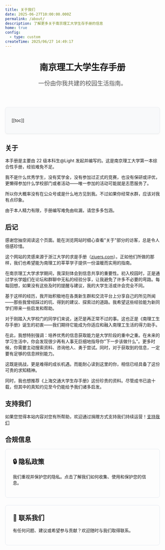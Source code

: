 ```yaml
---
title: 关于我们
date: 2025-06-27T10:00:00.000Z
permalink: /about/
description: 了解更多关于南京理工大学生存手册的信息
home: true
config:
  - type: custom
createTime: 2025/06/27 14:49:17
---
```

<div style="text-align: center; margin-top: 2rem; margin-bottom: 4rem;">
  <h1>南京理工大学生存手册</h1>
  <p style="font-size: 1.2rem; color: #555;">一份由你我共建的校园生活指南。</p>
</div>



<div class="toc-container" style="
  background-color: #f8f9fa;
  border: 1px solid #e9ecef;
  border-radius: 8px;
  padding: 20px;
  margin: 20px 0;
  box-shadow: 0 2px 4px rgba(0,0,0,0.05);
">

[[toc]]

</div>

<style>
.toc-container {
  max-width: 800px;
  margin-left: auto;
  margin-right: auto;
}

.toc-container .table-of-contents {
  font-size: 0.95rem;
  line-height: 1.6;
}

.toc-container .table-of-contents ul {
  padding-left: 1.2em;
}

.toc-container .table-of-contents a {
  color: #2c3e50;
  text-decoration: none;
  transition: color 0.2s;
}

.toc-container .table-of-contents a:hover {
  color:hsl(186, 42.10%, 42.00%);
}
</style>



## 关于

本手册是主要由 22 级本科生@Light 发起并编写的。这是南京理工大学第一本综合性手册，经验难免不足。

我不是什么优秀学生，没有奖学金，没有参加过正式的竞赛，也没有保研或评优，更懒得参加什么学校部门或者活动——唯一参加的活动可能就是志愿服务了。

所以你大概率没有在公众号或是什么地方见到我。不过如果你经常水群，应该对我有点印象。

由于本人精力有限，手册编写难免由纰漏，请您多多包涵。


## 后记

感谢您抽空阅读这个页面。能在浏览网站时细心查看"关于"部分的访客，总是令人倍感珍惜。

这个网站的灵感来源于浙江大学的求是手册（<a href="https://zjuers.com/welcome/postscript/" target="_blank">zjuers.com</a>）。正如他们所做的那样，我们也希望能为南理工的莘莘学子提供一份温暖而实用的指南。

在南京理工大学求学期间，我深刻体会到信息共享的重要性。初入校园时，正是通过学长学姐们在论坛和群聊中无私的经验分享，让我避免了许多不必要的弯路。每每回想，如果没有这些及时的提醒与建议，我的大学生活或许会完全不同。

基于这样的经历，我开始积极地在各类新生群和交流平台上分享自己的所见所闻——那些我曾经踩过的坑、得到的建议、探索过的道路。我希望这些经验能为新同学们带来一些启发和帮助。

对于刚踏入大学校门的同学们来说，迷茫是再正常不过的事。这也正是《南理工生存手册》诞生的初衷——我们期待它能成为你适应和融入南理工生活的得力助手。

在此，我想特别强调：培养优秀的信息获取能力是大学阶段的重中之重。在未来的学习生活中，你会发现很少再有人事无巨细地指导你"下一步该做什么"。更多时候，你需要主动搜索资料、咨询他人、勇于尝试。同时，对于获取到的信息，一定要有足够的信息辨别能力。

这既是挑战，更是难得的成长机遇。而能耐心读到这里的你，相信已经具备了这份可贵的求知精神。

同时，我也想推荐《上海交通大学生存手册》这份珍贵的资料。尽管成书已逾十载，但其中的真知灼见至今仍能给予我们诸多启发。

## 支持我们

如果您觉得本站内容对您有所帮助，欢迎通过捐赠方式支持我们持续运营！<a href="/donate.html" id="currentUrlLink">支持我们</a>  

## 合规信息


<div style="display: grid; grid-template-columns: repeat(auto-fit, minmax(250px, 1fr)); gap: 1.5rem;">
  <a href="./privacy.html" style="text-decoration: none; color: inherit; border: 1px solid #e2e8f0; border-radius: 8px; padding: 1.5rem; transition: all 0.3s; display: block;">
    <h2 style="margin-top: 0;">🔒 隐私政策</h2>
    <p>我们重视并保护您的隐私。点击了解我们如何收集、使用和保护您的信息。</p>
  </a>
  <a href="./contact.html" style="text-decoration: none; color: inherit; border: 1px solid #e2e8f0; border-radius: 8px; padding: 1.5rem; transition: all 0.3s; display: block;">
    <h2 style="margin-top: 0;">💬 联系我们</h2>
    <p>有任何问题、建议或希望参与贡献？欢迎随时与我们取得联系。</p>
  </a>
</div>

<style>
  .feature-card:hover {
    border-color: var(--theme-color);
    box-shadow: 0 4px 12px rgba(0,0,0,0.1);
  }
</style>

